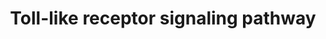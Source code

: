 ---
annotations:
- id: PW:0000814
  parent: signaling pathway
  type: Pathway Ontology
  value: Toll-like receptor signaling pathway
authors:
- MaintBot
- Ddigles
- Egonw
description: ''
last-edited: 2013-10-27
organisms:
- Rattus norvegicus
redirect_from:
- /index.php/Pathway:WP1309
- /instance/WP1309
- /instance/WP1309_rr72183
revision: r72183
schema-jsonld:
- '@context': https://schema.org/
  '@id': https://wikipathways.github.io/pathways/WP1309.html
  '@type': Dataset
  creator:
    '@type': Organization
    name: WikiPathways
  description: ''
  keywords:
  - Akt1
  - Akt2
  - Akt3
  - CCL3
  - Casp8
  - Ccl4
  - Ccl5
  - Cd14
  - Cd40
  - Cd80
  - Cd86
  - Chuk
  - Cxcl10
  - Cxcl11
  - Cxcl9
  - Fadd
  - Fos
  - IFNA1
  - IFNA13
  - IFNA2
  - IFNA4
  - IFNA5
  - Ifnar1
  - Ifnb1
  - Ikbkb
  - Ikbke
  - Ikbkg
  - Il12a
  - Il12b
  - Il1b
  - Il6
  - Imidazoquinolin
  - Irak1
  - Irak4
  - Irf3
  - Irf5
  - Irf7
  - Jun
  - LY96
  - Lbp
  - MAP3K7IP1
  - Map2k1
  - Map2k2
  - Map2k3
  - Map2k4
  - Map2k6
  - Map2k7
  - Map3k7
  - Map3k7ip2
  - Map3k8
  - Mapk1
  - Mapk10
  - Mapk11
  - Mapk12
  - Mapk13
  - Mapk14
  - Mapk3
  - Mapk8
  - Mapk9
  - Myd88
  - Nfkb1
  - Nfkb2
  - Nfkbia
  - PIK3CA
  - Pik3cb
  - Pik3cd
  - Pik3cg
  - Pik3r1
  - Pik3r2
  - Pik3r3
  - Pik3r5
  - Rac1
  - Rela
  - Ripk1
  - Spp1
  - Stat1
  - TLR1
  - TLR8
  - TLR9
  - Tbk1
  - Ticam2
  - Tirap
  - Tlr2
  - Tlr3
  - Tlr4
  - Tlr5
  - Tlr6
  - Tlr7
  - Tnf
  - Tollip
  - Traf3
  - Traf6
  license: CC0
  name: Toll-like receptor signaling pathway
seo: CreativeWork
title: Toll-like receptor signaling pathway
wpid: WP1309
---
